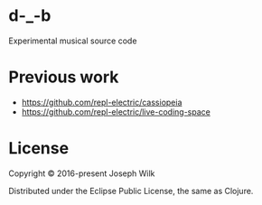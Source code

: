 # d-_-b

Experimental musical source code


# Previous work

* https://github.com/repl-electric/cassiopeia
* https://github.com/repl-electric/live-coding-space

# License

Copyright © 2016-present Joseph Wilk

Distributed under the Eclipse Public License, the same as Clojure.
